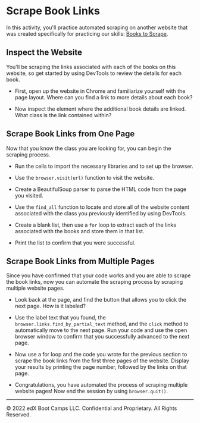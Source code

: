 # Scrape Book Links

In this activity, you'll practice automated scraping on another website that was created specifically for practicing our skills: [Books to Scrape](http://books.toscrape.com/).

## Inspect the Website

You'll be scraping the links associated with each of the books on this website, so get started by using DevTools to review the details for each book.

* First, open up the website in Chrome and familiarize yourself with the page layout. Where can you find a link to more details about each book?

* Now inspect the element where the additional book details are linked. What class is the link contained within?

## Scrape Book Links from One Page

Now that you know the class you are looking for, you can begin the scraping process.

* Run the cells to import the necessary libraries and to set up the browser.

* Use the `browser.visit(url)` function to visit the website.

* Create a BeautifulSoup parser to parse the HTML code from the page you visited.

* Use the `find_all` function to locate and store all of the website content associated with the class you previously identified by using DevTools.

* Create a blank list, then use a `for` loop to extract each of the links associated with the books and store them in that list.

* Print the list to confirm that you were successful.

## Scrape Book Links from Multiple Pages

Since you have confirmed that your code works and you are able to scrape the book links, now you can automate the scraping process by scraping multiple website pages.

* Look back at the page, and find the button that allows you to click the next page. How is it labeled?

* Use the label text that you found, the `browser.links.find_by_partial_text` method, and the `click` method to automatically move to the next page. Run your code and use the open browser window to confirm that you successfully advanced to the next page.

* Now use a for loop and the code you wrote for the previous section to scrape the book links from the first three pages of the website. Display your results by printing the page number, followed by the links on that page.

* Congratulations, you have automated the process of scraping multiple website pages! Now end the session by using `browser.quit()`.

- - -

© 2022 edX Boot Camps LLC. Confidential and Proprietary. All Rights Reserved.
